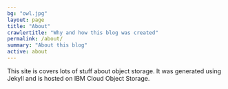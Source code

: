 ```yaml
---
bg: "owl.jpg"
layout: page
title: "About"
crawlertitle: "Why and how this blog was created"
permalink: /about/
summary: "About this blog"
active: about
---
```


This site is covers lots of stuff about object storage. It was generated using Jekyll and is hosted on IBM Cloud Object Storage.

